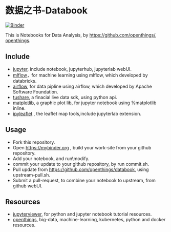 # 数据之书-Databook

[![Binder](https://mybinder.org/badge.svg)](https://mybinder.org/v2/gh/openthings/databook/master)

This is Notebooks for Data Analysis, by https://github.com/openthings/, [openthings](https://my.oschina.net/u/2306127).

## Include

- [jupyter](), include notebook, jupyterhub, jupyterlab webUI.
- [mlflow](https://mlflow.org/)，for machine learning using mlflow, which developed by databricks.
- [airflow](), for data pipline using airflow, which developed by Apache Software Foundation.
- [tushare](http://tushare.org), a finacial live data sdk, using python api.
- [matplotlib](https://matplotlib.org/), a graphic plot lib, for jupyter notebook using %matplotlib inline.
- [ipyleaflet]() , the leaflet map tools,include jupyterlab extension.

## Usage

- Fork this repository.
- Open https://mybinder.org , build your work-site from your github repository.
- Add your notebook, and run\modify.
- commit your update to your github repository, by run commit.sh.
- Pull update from https://github.com/openthings/databook, using upstream-pull.sh.
- Submit a pull-request, to combine your notebook to upstream, from github webUI.

## Resources

- [jupyterviewer](https://jupyterviewers.org), for python and jupyter notebook tutorial resources.
- [openthings](https://my.oschina.net/u/2306127), big-data, machine-learning, kubernetes, python and docker resources.
